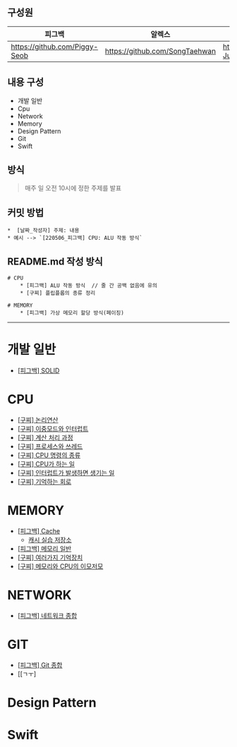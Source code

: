 ## 구성원


|피그백|알렉스|다마구찌-주스|
|----|----|----|
|https://github.com/Piggy-Seob | https://github.com/SongTaehwan | https://github.com/Damagucci-Juice |

## 내용 구성
*   개발 일반
*   Cpu
*   Network
*   Memory 
*   Design Pattern
*   Git
*   Swift

## 방식
> 매주 일 오전 10시에 정한 주제를 발표

## 커밋 방법

    *  [날짜_작성자] 주제: 내용
    * 예시 --> `[220506_피그백] CPU: ALU 작동 방식`
    
## README.md 작성 방식
```
# CPU
    * [피그백] ALU 작동 방식  // 줄 간 공백 없음에 유의
    * [구찌] 플립플롭의 종류 정리
    
# MEMORY
    * [피그백] 가상 메모리 할당 방식(페이징)
```

---
# 개발 일반
  * [[피그백] SOLID](https://seob-p.tistory.com/13)
# CPU
  * [[구찌] 논리연산](https://github.com/Damagucci-Juice/ComputerScienceAndDesignPatternForBegginer/blob/master/cpu/CPU%20%E4%B8%AD%20%EB%85%BC%EB%A6%AC%EC%97%B0%EC%82%B0.md)
  * [[구찌] 이중모드와 인터럽트](https://github.com/Damagucci-Juice/ComputerScienceAndDesignPatternForBegginer/blob/master/cpu/DoubleModeAndInterrupt.md)
  * [[구찌] 계산 처리 과정](https://github.com/Damagucci-Juice/ComputerScienceAndDesignPatternForBegginer/blob/master/cpu/HowCanCPUProcess.md)
  * [[구찌] 프로세스와 쓰레드](https://github.com/Damagucci-Juice/ComputerScienceAndDesignPatternForBegginer/blob/master/cpu/ProcessAndThread.md)
  * [[구찌] CPU 명령의 종류](https://github.com/Damagucci-Juice/ComputerScienceAndDesignPatternForBegginer/blob/master/cpu/SortOfCommand.md)
  * [[구찌] CPU가 하는 일](https://github.com/Damagucci-Juice/ComputerScienceAndDesignPatternForBegginer/blob/master/cpu/WhatDoesCPUWork.md)
  * [[구찌] 인터럽트가 발생하면 생기는 일](https://github.com/Damagucci-Juice/ComputerScienceAndDesignPatternForBegginer/blob/master/cpu/interrupt.md)
  * [[구찌] 기억하는 회로](https://github.com/Damagucci-Juice/ComputerScienceAndDesignPatternForBegginer/blob/master/cpu/%EA%B8%B0%EC%96%B5%ED%95%98%EB%8A%94%20%ED%9A%8C%EB%A1%9C.md)
# MEMORY
  * [[피그백] Cache](https://seob-p.tistory.com/11)
    * [캐시 실습 저장소](https://github.com/Damagucci-Juice/ComputerScienceAndDesignPatternForBegginer/tree/master/memory/CachingPractice)   
  * [[피그백] 메모리 일반](https://marble-walk-de2.notion.site/61026ae9875b4e2ea988e29aff0c1a57)
  * [[구찌] 여러가지 기억장치](https://github.com/Damagucci-Juice/ComputerScienceAndDesignPatternForBegginer/blob/master/memory/VariousMemory.md)
  * [[구찌] 메모리와 CPU의 이모저모](https://github.com/Damagucci-Juice/ComputerScienceAndDesignPatternForBegginer/blob/master/memory/%EB%A9%94%EB%AA%A8%EB%A6%AC%EC%99%80%20CPU%EC%9D%98%20%EC%9D%B4%EB%AA%A8%EC%A0%80%EB%AA%A8.md)
# NETWORK
  * [[피그백] 네트워크 종합](https://www.notion.so/499f39ff169446d98789afc2b7abd6d3)
# GIT
  * [[피그백] Git 종합](https://marble-walk-de2.notion.site/git-57285da346114348b7823acf96d9b49e)
  * [[ㄱㅜ]

# Design Pattern

# Swift
